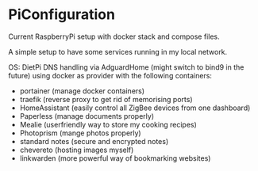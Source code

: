 # PiConfiguration
Current RaspberryPi setup with docker stack and compose files.

A simple setup to have some services running in my local network.

OS: DietPi
DNS handling via AdguardHome (might switch to bind9 in the future)
using docker as provider with the following containers:
- portainer (manage docker containers)
- traefik (reverse proxy to get rid of memorising ports)
- HomeAssistant (easily control all ZigBee devices from one dashboard)
- Paperless (manage documents properly)
- Mealie (userfriendly way to store my cooking recipes)
- Photoprism (mange photos properly)
- standard notes (secure and encrypted notes)
- chevereto (hosting images myself)
- linkwarden (more powerful way of bookmarking websites)
